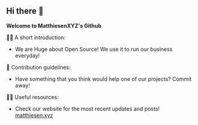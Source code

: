 ## Hi there 👋

**Welcome to MatthiesenXYZ's Github**

🙋‍♀️ A short introduction:
- We are Huge about Open Source!  We use it to run our business everyday!

🌈 Contribution guidelines:
- Have something that you think would help one of our projects?  Commit away!
  
👩‍💻 Useful resources:
- Check our website for the most recent updates and posts! [matthiesen.xyz](https://matthiesen.xyz)

